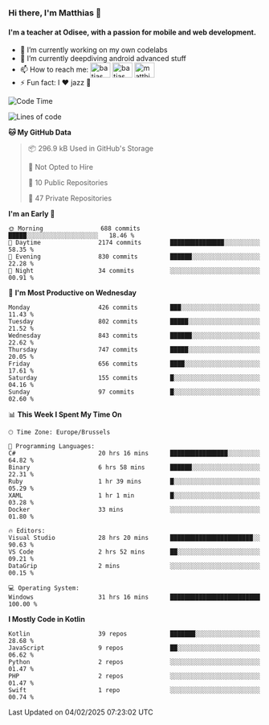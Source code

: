 ### Hi there, I'm Matthias 👋

#### I'm a teacher at Odisee, with a passion for mobile and web development.

- 🔭 I’m currently working on my own codelabs
- 🌱 I’m currently deepdiving android advanced stuff
- 📫 How to reach me: <a href="https://dev.to/batjas" target="_blank"><img align="center" src="https://raw.githubusercontent.com/rahuldkjain/github-profile-readme-generator/master/src/images/icons/Social/devto.svg" alt="batjas" height="30" width="40" /></a>
<a href="https://twitter.com/batjas" target="_blank"><img align="center" src="https://raw.githubusercontent.com/rahuldkjain/github-profile-readme-generator/master/src/images/icons/Social/twitter.svg" alt="batjas" height="30" width="40" /></a>
<a href="https://linkedin.com/in/matthiasdruwé" target="_blank"><img align="center" src="https://raw.githubusercontent.com/rahuldkjain/github-profile-readme-generator/master/src/images/icons/Social/linked-in-alt.svg" alt="matthiasdruwé" height="30" width="40" /></a>
- ⚡ Fun fact: I ❤ jazz 🎷


<!--START_SECTION:waka-->
![Code Time](http://img.shields.io/badge/Code%20Time-1%2C397%20hrs%2040%20mins-blue)

![Lines of code](https://img.shields.io/badge/From%20Hello%20World%20I%27ve%20Written-5.9%20million%20lines%20of%20code-blue)

**🐱 My GitHub Data** 

> 📦 296.9 kB Used in GitHub's Storage 
 > 
> 🚫 Not Opted to Hire
 > 
> 📜 10 Public Repositories 
 > 
> 🔑 47 Private Repositories 
 > 
**I'm an Early 🐤** 

```text
🌞 Morning                688 commits         █████░░░░░░░░░░░░░░░░░░░░   18.46 % 
🌆 Daytime                2174 commits        ███████████████░░░░░░░░░░   58.35 % 
🌃 Evening                830 commits         ██████░░░░░░░░░░░░░░░░░░░   22.28 % 
🌙 Night                  34 commits          ░░░░░░░░░░░░░░░░░░░░░░░░░   00.91 % 
```
📅 **I'm Most Productive on Wednesday** 

```text
Monday                   426 commits         ███░░░░░░░░░░░░░░░░░░░░░░   11.43 % 
Tuesday                  802 commits         █████░░░░░░░░░░░░░░░░░░░░   21.52 % 
Wednesday                843 commits         ██████░░░░░░░░░░░░░░░░░░░   22.62 % 
Thursday                 747 commits         █████░░░░░░░░░░░░░░░░░░░░   20.05 % 
Friday                   656 commits         ████░░░░░░░░░░░░░░░░░░░░░   17.61 % 
Saturday                 155 commits         █░░░░░░░░░░░░░░░░░░░░░░░░   04.16 % 
Sunday                   97 commits          █░░░░░░░░░░░░░░░░░░░░░░░░   02.60 % 
```


📊 **This Week I Spent My Time On** 

```text
🕑︎ Time Zone: Europe/Brussels

💬 Programming Languages: 
C#                       20 hrs 16 mins      ████████████████░░░░░░░░░   64.82 % 
Binary                   6 hrs 58 mins       ██████░░░░░░░░░░░░░░░░░░░   22.31 % 
Ruby                     1 hr 39 mins        █░░░░░░░░░░░░░░░░░░░░░░░░   05.29 % 
XAML                     1 hr 1 min          █░░░░░░░░░░░░░░░░░░░░░░░░   03.28 % 
Docker                   33 mins             ░░░░░░░░░░░░░░░░░░░░░░░░░   01.80 % 

🔥 Editors: 
Visual Studio            28 hrs 20 mins      ███████████████████████░░   90.63 % 
VS Code                  2 hrs 52 mins       ██░░░░░░░░░░░░░░░░░░░░░░░   09.21 % 
DataGrip                 2 mins              ░░░░░░░░░░░░░░░░░░░░░░░░░   00.15 % 

💻 Operating System: 
Windows                  31 hrs 16 mins      █████████████████████████   100.00 % 
```

**I Mostly Code in Kotlin** 

```text
Kotlin                   39 repos            ███████░░░░░░░░░░░░░░░░░░   28.68 % 
JavaScript               9 repos             ██░░░░░░░░░░░░░░░░░░░░░░░   06.62 % 
Python                   2 repos             ░░░░░░░░░░░░░░░░░░░░░░░░░   01.47 % 
PHP                      2 repos             ░░░░░░░░░░░░░░░░░░░░░░░░░   01.47 % 
Swift                    1 repo              ░░░░░░░░░░░░░░░░░░░░░░░░░   00.74 % 
```




 Last Updated on 04/02/2025 07:23:02 UTC
<!--END_SECTION:waka-->
